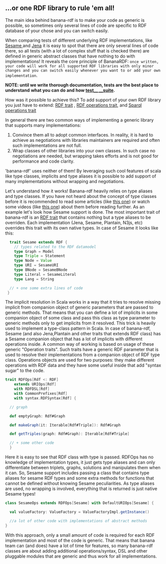 ...or one RDF library to rule 'em all!
--------------------------------------

The main idea behind banana-rdf is to make your code as generic is possible, so sometimes only several lines of code are specific to RDF database of your chose and you can switch easily. 


When comparing tests of different underlying RDF implementations, like
 [Sesame ](https://github.com/w3c/banana-rdf/blob/master/sesame/src/test/scala/org/w3/banana/sesame/SesameSparqlEngineTest.scala) and
 [Jena](https://github.com/w3c/banana-rdf/blob/master/jena/src/test/scala/org/w3/banana/jena/JenaSparqlEngineTest.scala) it is easy to
spot that there are only several lines of code there, so all tests (with a lot of complex stuff that is checked there) are defined in   generic abstract classes that have nothing to do with implementations!
  It reveals the core principle of BananaRDF: `once written, your code will work for all supported RDF libraries with only minor changes and you can switch easily whenever you want to or add your own implementation`.

__NOTE: until we write thorough documentation, tests are the best place to understand__
__what you can do and how [test__
__suite](https://github.com/w3c/banana-rdf/tree/master/rdf-test-suite).__ 

How was it possible to achieve this?  To add support of your own RDF library you just have to extend:
   [RDF trait](https://github.com/w3c/banana-rdf/blob/master/rdf/common/src/main/scala/org/w3/banana/RDF.scala) ,
    [RDF operations trait](https://github.com/w3c/banana-rdf/blob/master/rdf/common/src/main/scala/org/w3/banana/RDFOps.scala),
    and [Sparql operations trait](https://github.com/w3c/banana-rdf/blob/master/rdf/common/src/main/scala/org/w3/banana/SparqlOps.scala)

 In general there are two common ways of implementing a generic library that supports many implementations:
  1. Convince them all to adopt common interfaces. In reality, it is hard to achieve as negotiations with libraries maintainers are required and often such implementations are not full.
  2. Wrap classes of other libraries into your own classes. In such case no negotiations are needed, but
  wrapping takes efforts and is not good for performance and code clarity. 

'banana-rdf' uses neither of them! By leveraging such cool features of scala like type classes, implicits and type aliases it is possible to add support of many implementations without wrapping and negotiations.

Let's understand how it works! 
Banana-rdf heavily relies on type aliases and type classes. If you have not heard about the concept of type classes before it is recommended to read some articles (like [this one](http://danielwestheide.com/blog/2013/02/06/the-neophytes-guide-to-scala-part-12-type-classes.html)) or watch some videos (like [this one](https://www.youtube.com/watch?v=CCsGHPxA9E0)) about them before reading further. 
As an example let's look how Sesame support is done. The most important trait of banana-rdf is an
[RDF trait](https://github.com/banana-rdf/banana-rdf/blob/series/0.8.x/rdf/common/src/main/scala/org/w3/banana/RDF.scala) that contains nothing but a type aliases to be overriden. Each implementation (Jena, Sesame, Plantain, N3js, etc) overrides this trait with its own native types. In case of Sesame it looks like this:

  ```scala
    trait Sesame extends RDF {
      // types related to the RDF datamodel
      type Graph = Model
      type Triple = Statement
      type Node = Value
      type URI = SesameURI
      type BNode = SesameBNode
      type Literal = SesameLiteral
      type Lang = String

    // + one some extra lines of code
   }
  ```
The implicit resolution in Scala works in a way that it tries to resolve missing implicit from companion object of generic parameters that are passed to generic methods. That means that you can define a lot of implicits in some companion object of some class and pass this class as type parameter to generic methods only to get implicits from it resolved. This trick is heavily used to implement a type-class pattern in Scala. In case of banana-rdf, Sesame (and also Jena,Plantain and other traits that extends RDF class) has a Sesame companion object that has a lot of implicits with different operations inside.
A common way of working is based on usage of these generic "Operation traits". Such traits have a generic RDF parameter that is used to resolve their implementations from a companion object of RDF type class. 
Operations objects are used for two purposes: they make different operations with RDF data and they have some useful inside that add "syntax sugar" to the code.

```scala
trait RDFOps[Rdf <: RDF]
    extends URIOps[Rdf]
    with RDFDSL[Rdf]
    with CommonPrefixes[Rdf]
    with syntax.RDFSyntax[Rdf] {

  // graph

  def emptyGraph: Rdf#Graph

  def makeGraph(it: Iterable[Rdf#Triple]): Rdf#Graph

  def getTriples(graph: Rdf#Graph): Iterable[Rdf#Triple]

  // + some other code
  }
```
Here it is easy to see that RDF class with type is passed. RDFOps has no knowledge of implementation types, it just gets type aliases and can only differentiate between triplets, graphs, solutions and manipulates them when it can.
 So, Sesame support includes passing a class that contains type aliases for sesame RDF types and some extra methods for functions that cannot be defined without knowing Sesame peculiarities. As type aliases are used, no wrapping is involved, everything that is returned is just native Sesame types!

 ```scala
 class SesameOps extends RDFOps[Sesame] with DefaultURIOps[Sesame] {

   val valueFactory: ValueFactory = ValueFactoryImpl.getInstance()

   //a lot of other code with implementations of abstract methods
}
```
With this approach, only a small amount of code is required for each RDF implementation and most of the code is generic.
That means that banana team can (and does) have a lot of time for features, so many banana-rdf classes are about adding additional operations/syntax, DSL and other pluggable modules that are generic and thus work for all implementations.